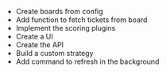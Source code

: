 * Create boards from config
* Add function to fetch tickets from board
* Implement the scoring plugins
* Create a UI
* Create the API
* Build a custom strategy
* Add command to refresh in the background
